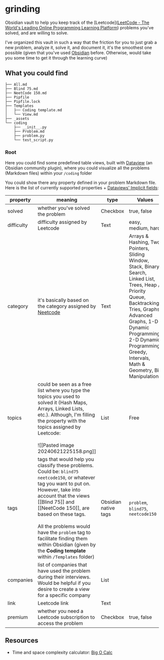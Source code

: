 # grinding

Obsidian vault to help you keep track of the [Leetcode]([LeetCode - The World's Leading Online Programming Learning Platform](https://leetcode.com/)) problems you've solved, and are willing to solve.

I've organized this vault in such a way that the friction for you to just grab a new problem, analyze it, solve it, and document it, it's the smoothest one possible (given that you've used [Obsidian]() before. Otherwise, would take you some time to get it through the learning curve)

## What you could find

```shel
├── All.md
├── Blind 75.md
├── NeetCode 150.md
├── Pipfile
├── Pipfile.lock
├── Templates
│   ├── Coding template.md
│   └── View.md
├── _assets
└── coding
	├── __init__.py
    ├── Problem.md
    ├── problem.py
    └── test_script.py
```

### Root

Here you could find some predefined table views, built with [Dataview](https://blacksmithgu.github.io/obsidian-dataview/api/intro/) (an Obsidian community plugin), where you could visualize all the problems (Markdown files) within your `/coding` folder

You could show there any property defined in your problem Markdown file. Here is the list of currently supported properties + [Dataviews' Implicit fields](https://blacksmithgu.github.io/obsidian-dataview/annotation/metadata-pages/#implicit-fields):

| property   | meaning                                                                                                                                                                                                                                                                                                                                                                                      | type                 | Values                                                                                                                                                                                                                                                                |
| ---------- | -------------------------------------------------------------------------------------------------------------------------------------------------------------------------------------------------------------------------------------------------------------------------------------------------------------------------------------------------------------------------------------------- | -------------------- | --------------------------------------------------------------------------------------------------------------------------------------------------------------------------------------------------------------------------------------------------------------------- |
| solved     | whether you've solved the problem                                                                                                                                                                                                                                                                                                                                                            | Checkbox             | true, false                                                                                                                                                                                                                                                           |
| difficulty | difficulty assigned by Leetcode                                                                                                                                                                                                                                                                                                                                                              | Text                 | easy, medium, hard                                                                                                                                                                                                                                                    |
| category   | it's basically based on the category assigned by [Neetcode](https://neetcode.io/practice)                                                                                                                                                                                                                                                                                                    | Text                 | Arrays & Hashing, Two Pointers, Sliding Window, Stack, Binary Search, Linked List, Trees, Heap / Priority Queue, Backtracking, Tries, Graphs, Advanced Graphs, 1-D Dynamic Programming, 2-D Dynamic Programming, Greedy, Intervals, Math & Geometry, Bit Manipulation |
| topics     | could be seen as a free list where you type the topics you used to solved it (Hash Maps, Arrays, Linked Lists, etc.). Although, I'm filling the property with the topics assigned by Leetcode:<br><br>![[Pasted image 20240621225158.png]]                                                                                                                                                   | List                 | Free                                                                                                                                                                                                                                                                  |
| tags       | tags that would help you classify these problems. Could be: `blind75` `neetcode150`, or whatever tag you want to put on. However, take into account that the views [[Blind 75]] and [[NeetCode 150]], are based on these tags.<br><br>All the problems would have the `problem` tag to facilitate finding them within Obsidian (given by the **Coding template** within `/Templates` folder) | Obsidian native tags | `problem`, `blind75`, `neetcode150`                                                                                                                                                                                                                                   |
| companies  | list of companies that have used the problem during their interviews. Would be helpful if you desire to create a view for a specific company                                                                                                                                                                                                                                                 | List                 |                                                                                                                                                                                                                                                                       |
| link       | Leetcode link                                                                                                                                                                                                                                                                                                                                                                                | Text                 |                                                                                                                                                                                                                                                                       |
| premium    | whether you need a Leetcode subscription to access the problem                                                                                                                                                                                                                                                                                                                               | Checkbox             | true, false                                                                                                                                                                                                                                                           |

## Resources

- Time and space complexity calculator: [Big O Calc](https://www.bigocalc.com/)